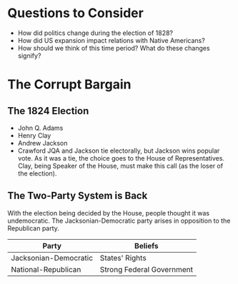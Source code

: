 # Questions to Consider
- How did politics change during the election of 1828?
- How did US expansion impact relations with Native Americans?
- How should we think of this time period? What do these changes signify?

# The Corrupt Bargain

## The 1824 Election
- John Q. Adams
- Henry Clay
- Andrew Jackson
- Crawford
JQA and Jackson tie electorally, but Jackson wins popular vote. As it was a tie, the choice goes to the House of Representatives. Clay, being Speaker of the House, must make this call (as the loser of the election).

## The Two-Party System is Back
With the election being decided by the House, people thought it was undemocratic. The Jacksonian-Democratic party arises in opposition to the Republican party.

| Party                 | Beliefs                   |
| --------------------- | ------------------------- |
| Jacksonian-Democratic | States' Rights            |
| National-Republican   | Strong Federal Government |


